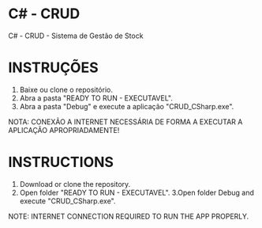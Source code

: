 # C# - CRUD
C# - CRUD - Sistema de Gestão de Stock

# INSTRUÇÕES
1. Baixe ou clone o repositório.
2. Abra a pasta "READY TO RUN - EXECUTAVEL".
3. Abra a pasta "Debug" e execute a aplicação "CRUD_CSharp.exe".

NOTA: CONEXÃO A INTERNET NECESSÁRIA DE FORMA A EXECUTAR A APLICAÇÃO APROPRIADAMENTE!

# INSTRUCTIONS
1. Download or clone the repository.
2. Open folder "READY TO RUN - EXECUTAVEL".
3.Open folder Debug and execute "CRUD_CSharp.exe".

NOTE: INTERNET CONNECTION REQUIRED TO RUN THE APP PROPERLY.